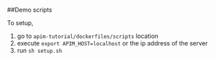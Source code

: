 ##Demo scripts

To setup,

1. go to `apim-tutorial/dockerfiles/scripts` location
2. execute `export APIM_HOST=localhost` or the ip address of the server
3. run `sh setup.sh`
